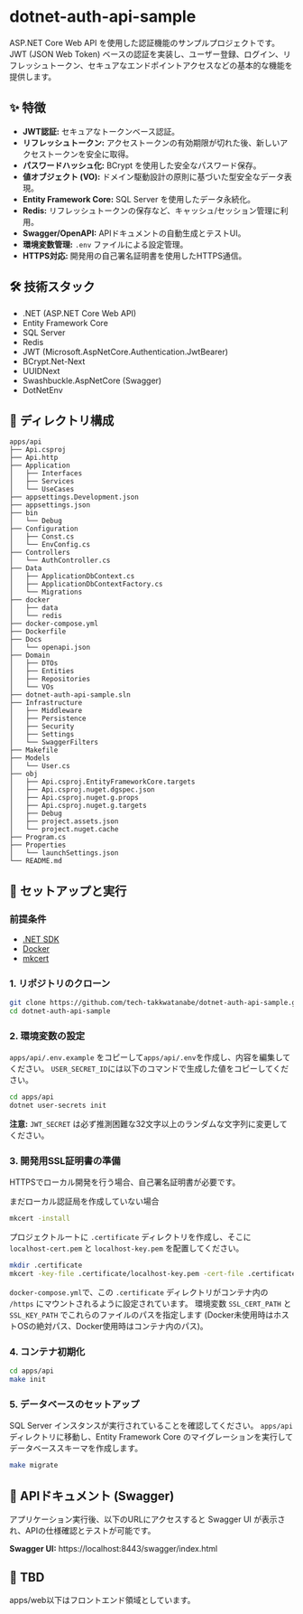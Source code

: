 # dotnet-auth-api-sample

ASP.NET Core Web API を使用した認証機能のサンプルプロジェクトです。
JWT (JSON Web Token) ベースの認証を実装し、ユーザー登録、ログイン、リフレッシュトークン、セキュアなエンドポイントアクセスなどの基本的な機能を提供します。

## ✨ 特徴

- **JWT認証:** セキュアなトークンベース認証。
- **リフレッシュトークン:** アクセストークンの有効期限が切れた後、新しいアクセストークンを安全に取得。
- **パスワードハッシュ化:** BCrypt を使用した安全なパスワード保存。
- **値オブジェクト (VO):** ドメイン駆動設計の原則に基づいた型安全なデータ表現。
- **Entity Framework Core:** SQL Server を使用したデータ永続化。
- **Redis:** リフレッシュトークンの保存など、キャッシュ/セッション管理に利用。
- **Swagger/OpenAPI:** APIドキュメントの自動生成とテストUI。
- **環境変数管理:** `.env` ファイルによる設定管理。
- **HTTPS対応:** 開発用の自己署名証明書を使用したHTTPS通信。

## 🛠 技術スタック

- .NET (ASP.NET Core Web API)
- Entity Framework Core
- SQL Server
- Redis
- JWT (Microsoft.AspNetCore.Authentication.JwtBearer)
- BCrypt.Net-Next
- UUIDNext
- Swashbuckle.AspNetCore (Swagger)
- DotNetEnv

## 📂 ディレクトリ構成

```
apps/api
├── Api.csproj
├── Api.http
├── Application
│   ├── Interfaces
│   ├── Services
│   └── UseCases
├── appsettings.Development.json
├── appsettings.json
├── bin
│   └── Debug
├── Configuration
│   ├── Const.cs
│   └── EnvConfig.cs
├── Controllers
│   └── AuthController.cs
├── Data
│   ├── ApplicationDbContext.cs
│   ├── ApplicationDbContextFactory.cs
│   └── Migrations
├── docker
│   ├── data
│   └── redis
├── docker-compose.yml
├── Dockerfile
├── Docs
│   └── openapi.json
├── Domain
│   ├── DTOs
│   ├── Entities
│   ├── Repositories
│   └── VOs
├── dotnet-auth-api-sample.sln
├── Infrastructure
│   ├── Middleware
│   ├── Persistence
│   ├── Security
│   ├── Settings
│   └── SwaggerFilters
├── Makefile
├── Models
│   └── User.cs
├── obj
│   ├── Api.csproj.EntityFrameworkCore.targets
│   ├── Api.csproj.nuget.dgspec.json
│   ├── Api.csproj.nuget.g.props
│   ├── Api.csproj.nuget.g.targets
│   ├── Debug
│   ├── project.assets.json
│   └── project.nuget.cache
├── Program.cs
├── Properties
│   └── launchSettings.json
└── README.md
```

## 🚀 セットアップと実行

### 前提条件
- [.NET SDK](https://dotnet.microsoft.com/download)
- [Docker](https://www.docker.com/)
- [mkcert](https://github.com/FiloSottile/mkcert)

### 1. リポジトリのクローン
```bash
git clone https://github.com/tech-takkwatanabe/dotnet-auth-api-sample.git
cd dotnet-auth-api-sample
```

### 2. 環境変数の設定
`apps/api/.env.example` をコピーして`apps/api/.env`を作成し、内容を編集してください。
`USER_SECRET_ID`には以下のコマンドで生成した値をコピーしてください。

```bash
cd apps/api
dotnet user-secrets init
```

**注意:** `JWT_SECRET` は必ず推測困難な32文字以上のランダムな文字列に変更してください。

### 3. 開発用SSL証明書の準備
HTTPSでローカル開発を行う場合、自己署名証明書が必要です。

まだローカル認証局を作成していない場合
```bash
mkcert -install
```

プロジェクトルートに `.certificate` ディレクトリを作成し、そこに `localhost-cert.pem` と `localhost-key.pem` を配置してください。

```bash
mkdir .certificate
mkcert -key-file .certificate/localhost-key.pem -cert-file .certificate/localhost-cert.pem localhost 127.0.0.1 ::1
```
`docker-compose.yml`で、この `.certificate` ディレクトリがコンテナ内の `/https` にマウントされるように設定されています。
環境変数 `SSL_CERT_PATH` と `SSL_KEY_PATH` でこれらのファイルのパスを指定します (Docker未使用時はホストOSの絶対パス、Docker使用時はコンテナ内のパス)。

### 4. コンテナ初期化
```bash
cd apps/api
make init
```

### 5. データベースのセットアップ
SQL Server インスタンスが実行されていることを確認してください。
`apps/api` ディレクトリに移動し、Entity Framework Core のマイグレーションを実行してデータベーススキーマを作成します。
```bash
make migrate
```

## 📄 APIドキュメント (Swagger)

アプリケーション実行後、以下のURLにアクセスすると Swagger UI が表示され、APIの仕様確認とテストが可能です。

**Swagger UI:** https://localhost:8443/swagger/index.html

## 🚧 TBD

apps/web以下はフロントエンド領域としています。